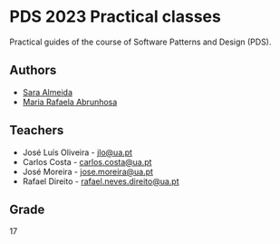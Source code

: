 # PDS 2023 Practical classes

Practical guides of the course of Software Patterns and Design (PDS).

## Authors

* [Sara Almeida](https://github.com/SardinhaAlmeida)
* [Maria Rafaela Abrunhosa](https://github.com/mariaabr)

## Teachers
- José Luís Oliveira - jlo@ua.pt
- Carlos Costa - carlos.costa@ua.pt
- José Moreira - jose.moreira@ua.pt
- Rafael Direito - rafael.neves.direito@ua.pt

## Grade
17